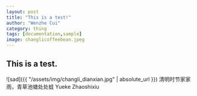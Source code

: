 ```yaml
---
layout: post
title: "This is a test!"
author: "Wenzhe Cui"
category: thing
tags: [documentation,sample]
image: changlicoffeebean.jpeg
---
```

## This is a test. 
![sad]({{ "/assets/img/changli_dianxian.jpg" | absolute_url }})
清明时节家家雨，青草池塘处处蛙 Yueke Zhaoshixiu

